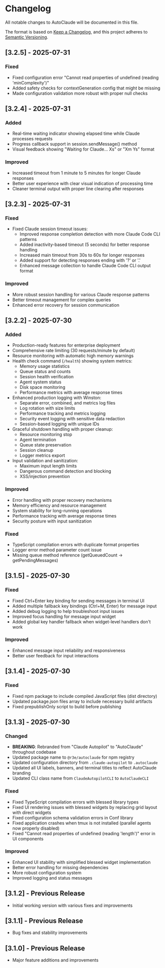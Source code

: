 # Changelog

All notable changes to AutoClaude will be documented in this file.

The format is based on [Keep a Changelog](https://keepachangelog.com/en/1.0.0/),
and this project adheres to [Semantic Versioning](https://semver.org/spec/v2.0.0.html).

## [3.2.5] - 2025-07-31

### Fixed
- Fixed configuration error "Cannot read properties of undefined (reading 'minComplexity')"
- Added safety checks for contextGeneration config that might be missing
- Made configuration validation more robust with proper null checks

## [3.2.4] - 2025-07-31

### Added
- Real-time waiting indicator showing elapsed time while Claude processes requests
- Progress callback support in session.sendMessage() method
- Visual feedback showing "Waiting for Claude... Xs" or "Xm Ys" format

### Improved
- Increased timeout from 1 minute to 5 minutes for longer Claude responses
- Better user experience with clear visual indication of processing time
- Cleaner terminal output with proper line clearing after responses

## [3.2.3] - 2025-07-31

### Fixed
- Fixed Claude session timeout issues:
  - Improved response completion detection with more Claude Code CLI patterns
  - Added inactivity-based timeout (5 seconds) for better response handling
  - Increased main timeout from 30s to 60s for longer responses
  - Added support for detecting responses ending with '?' or '.'
  - Enhanced message collection to handle Claude Code CLI output format

### Improved
- More robust session handling for various Claude response patterns
- Better timeout management for complex queries
- Enhanced error recovery for session communication

## [3.2.2] - 2025-07-30

### Added
- Production-ready features for enterprise deployment
- Comprehensive rate limiting (30 requests/minute by default)
- Resource monitoring with automatic high memory warnings
- Health check command (`/health`) showing system metrics:
  - Memory usage statistics
  - Queue status and counts
  - Session health verification
  - Agent system status
  - Disk space monitoring
  - Performance metrics with average response times
- Enhanced production logging with Winston:
  - Separate error, combined, and metrics log files
  - Log rotation with size limits
  - Performance tracking and metrics logging
  - Security event logging with sensitive data redaction
  - Session-based logging with unique IDs
- Graceful shutdown handling with proper cleanup:
  - Resource monitoring stop
  - Agent termination
  - Queue state preservation
  - Session cleanup
  - Logger metrics export
- Input validation and sanitization:
  - Maximum input length limits
  - Dangerous command detection and blocking
  - XSS/injection prevention

### Improved
- Error handling with proper recovery mechanisms
- Memory efficiency and resource management
- System stability for long-running operations
- Performance tracking with average response times
- Security posture with input sanitization

### Fixed
- TypeScript compilation errors with duplicate format properties
- Logger error method parameter count issue
- Missing queue method reference (getQueuedCount → getPendingMessages)

## [3.1.5] - 2025-07-30

### Fixed
- Fixed Ctrl+Enter key binding for sending messages in terminal UI
- Added multiple fallback key bindings (Ctrl+M, Enter) for message input
- Added debug logging to help troubleshoot input issues
- Improved focus handling for message input widget
- Added global key handler fallback when widget-level handlers don't work

### Improved
- Enhanced message input reliability and responsiveness
- Better user feedback for input interactions

## [3.1.4] - 2025-07-30

### Fixed
- Fixed npm package to include compiled JavaScript files (dist directory)
- Updated package.json files array to include necessary build artifacts
- Fixed prepublishOnly script to build before publishing

## [3.1.3] - 2025-07-30

### Changed
- **BREAKING**: Rebranded from "Claude Autopilot" to "AutoClaude" throughout codebase
- Updated package name to `@r3e/autoclaude` for npm registry
- Updated configuration directory from `.claude-autopilot` to `.autoclaude`
- Updated all UI labels, banners, and terminal titles to reflect AutoClaude branding
- Updated CLI class name from `ClaudeAutopilotCLI` to `AutoClaudeCLI`

### Fixed
- Fixed TypeScript compilation errors with blessed library types
- Fixed UI rendering issues with blessed widgets by replacing grid layout with direct widgets
- Fixed configuration schema validation errors in Conf library
- Fixed application crashes when tmux is not installed (parallel agents now properly disabled)
- Fixed "Cannot read properties of undefined (reading 'length')" error in UI components

### Improved
- Enhanced UI stability with simplified blessed widget implementation
- Better error handling for missing dependencies
- More robust configuration system
- Improved logging and status messages

## [3.1.2] - Previous Release
- Initial working version with various fixes and improvements

## [3.1.1] - Previous Release
- Bug fixes and stability improvements

## [3.1.0] - Previous Release
- Major feature additions and improvements